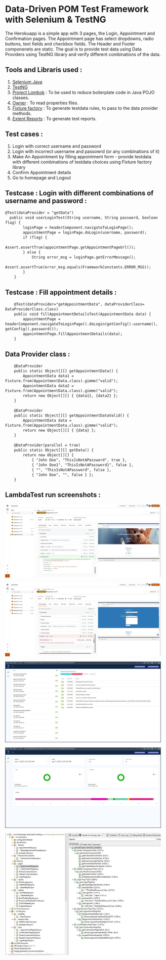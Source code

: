 # Data-Driven POM Test Framework with Selenium & TestNG 
The Herokuapp is a simple app with 3 pages, the Login, Appointment and Confirmation pages. The Appointment page has select dropdowns, radio buttons, text fields and checkbox fields.
The Header and Footer componenets are static. 
The goal is to provide test data using Data Providers using TestNG library and verify different combinations of the data.

## Tools and Libraris used :
1. [Selenium Java](https://mvnrepository.com/artifact/org.seleniumhq.selenium/selenium-java/4.30.0)
2. [TestNG](https://mvnrepository.com/artifact/org.testng/testng) 
3. [Project Lombok](https://mvnrepository.com/artifact/org.projectlombok/lombok) : To be used to reduce boilerplate code in Java POJO classes.
4. [Owner](https://mvnrepository.com/artifact/org.aeonbits.owner/owner/1.0.12) : To read properties files.
5. [Fixture factory](https://mvnrepository.com/artifact/br.com.six2six/fixture-factory/3.1.0) : To generate testdata rules, to pass to the data provider methods. 
6. [Extent Reports](https://mvnrepository.com/artifact/com.aventstack/extentreports/5.1.2) : To generate test reports.

## Test cases :
1. Login with correct username and password
2. Login with incorrect username and passowrd (or any combinations of it)
3. Make An Appointment by filling appointment form - provide testdata with different combinations of testdata choices using Fixture factory library
4. Confirm Appointment details
5. Go to homepage and Logout

## Testcase : Login with different combinations of username and password :
```
@Test(dataProvider = "getData")
  public void userLoginTest(String username, String password, boolean flag) {
		loginPage = headerComponent.navigateToLoginPage();
		appointmentPage = loginPage.doLogin(username, password);
		if (flag) {
			Assert.assertTrue(appointmentPage.getAppointmentPageUrl());
		} else {
			String error_msg = loginPage.getErrorMessage();
			Assert.assertTrue(error_msg.equals(FrameworkConstants.ERROR_MSG));
		}
	}
```
## Testcase : Fill appointment details : 
```
	@Test(dataProvider="getAppointmentData", dataProviderClass= DataProviderClass.class)
	public void fillAppointmentDetailsTest(AppointmentData data) {
		appointmentPage = headerComponent.navigateToLoginPage().doLogin(getConfig().username(), getConfig().password());
		appointmentPage.fillAppointmentDetails(data);
	}
```
## Data Provider class :
```
	@DataProvider
	public static Object[][] getAppointmentData() {
		AppointmentData data1 = Fixture.from(AppointmentData.class).gimme("valid");
		AppointmentData data2 = Fixture.from(AppointmentData.class).gimme("valid");
		return new Object[][] { {data1}, {data2} };
	}
	
	@DataProvider
	public static Object[][] getAppointmentDataValid() {
		AppointmentData data = Fixture.from(AppointmentData.class).gimme("valid");
		return new Object[][] { {data} };
	}
	
	@DataProvider(parallel = true)
	public static Object[][] getData() {
		return new Object[][] { 
			{ "John Doe", "ThisIsNotAPassword", true },
			{ "John Doe1", "ThisIsNotAPassword1", false }, 
			{ "", "ThisIsNotAPassword", false },
			{ "John Doe", "", false } };
	}
```
## LambdaTest run screenshots :

![alt text][Screenshot 01]

[Screenshot 01]: https://github.com/debasmita-a/cura-herokuapp-automation-testing/blob/master/screenshots/lambdatest_01.jpeg "LambdaTest 01"

![alt text][Screenshot 02]

[Screenshot 02]: https://github.com/debasmita-a/cura-herokuapp-automation-testing/blob/master/screenshots/lambdatest_02.jpeg "LambdaTest 02"

![alt text][Screenshot 03]

[Screenshot 03]: https://github.com/debasmita-a/cura-herokuapp-automation-testing/blob/master/screenshots/ExtentReportFinal.jpeg "Extent Report 01"

![alt text][Screenshot 04]

[Screenshot 04]: https://github.com/debasmita-a/cura-herokuapp-automation-testing/blob/master/screenshots/ExtentReportFinal_Stats.jpeg "Extent Report 02"

![alt text][Screenshot 05]

[Screenshot 05]: https://github.com/debasmita-a/cura-herokuapp-automation-testing/blob/master/screenshots/TestNGSummary.jpeg "TestNG Summary"
